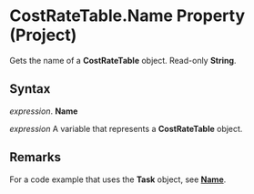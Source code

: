 
# CostRateTable.Name Property (Project)

Gets the name of a  **CostRateTable** object. Read-only **String**.


## Syntax

 _expression_. **Name**

 _expression_ A variable that represents a **CostRateTable** object.


## Remarks

For a code example that uses the  **Task** object, see **[Name](2df034b0-13bc-f912-abbc-6b97b8c8d5ed.md)**.

